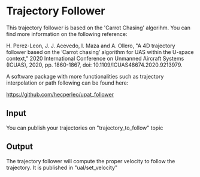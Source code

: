 # Trajectory Follower

This trajectory follower is based on the 'Carrot Chasing' algorihm. You can find more information on the following reference:

H. Perez-Leon, J. J. Acevedo, I. Maza and A. Ollero, "A 4D trajectory follower based on the ’Carrot chasing’ algorithm for UAS within the U-space context," 2020 International Conference on Unmanned Aircraft Systems (ICUAS), 2020, pp. 1860-1867, doi: 10.1109/ICUAS48674.2020.9213979.

A software package with more functionalities such as trajectory interpolation or path following can be found here:

https://github.com/hecperleo/upat_follower

## Input

You can publish your trajectories on "trajectory_to_follow" topic

## Output

The trajectory follower will compute the proper velocity to follow the trajectory. It is published in "ual/set_velocity"
